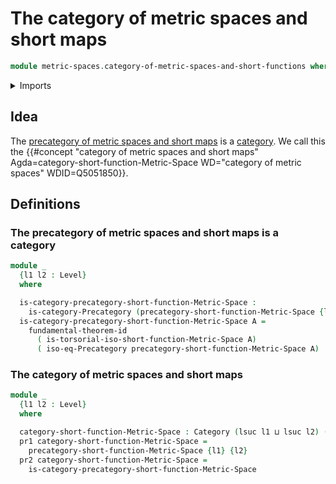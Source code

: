 # The category of metric spaces and short maps

```agda
module metric-spaces.category-of-metric-spaces-and-short-functions where
```

<details><summary>Imports</summary>

```agda
open import category-theory.categories
open import category-theory.isomorphisms-in-precategories

open import foundation.dependent-pair-types
open import foundation.fundamental-theorem-of-identity-types
open import foundation.universe-levels

open import metric-spaces.precategory-of-metric-spaces-and-short-functions
```

</details>

## Idea

The
[precategory of metric spaces and short maps](metric-spaces.precategory-of-metric-spaces-and-short-functions.md)
is a [category](category-theory.categories.md). We call this the
{{#concept "category of metric spaces and short maps" Agda=category-short-function-Metric-Space WD="category of metric spaces" WDID=Q5051850}}.

## Definitions

### The precategory of metric spaces and short maps is a category

```agda
module _
  {l1 l2 : Level}
  where

  is-category-precategory-short-function-Metric-Space :
    is-category-Precategory (precategory-short-function-Metric-Space {l1} {l2})
  is-category-precategory-short-function-Metric-Space A =
    fundamental-theorem-id
      ( is-torsorial-iso-short-function-Metric-Space A)
      ( iso-eq-Precategory precategory-short-function-Metric-Space A)
```

### The category of metric spaces and short maps

```agda
module _
  {l1 l2 : Level}
  where

  category-short-function-Metric-Space : Category (lsuc l1 ⊔ lsuc l2) (l1 ⊔ l2)
  pr1 category-short-function-Metric-Space =
    precategory-short-function-Metric-Space {l1} {l2}
  pr2 category-short-function-Metric-Space =
    is-category-precategory-short-function-Metric-Space
```
